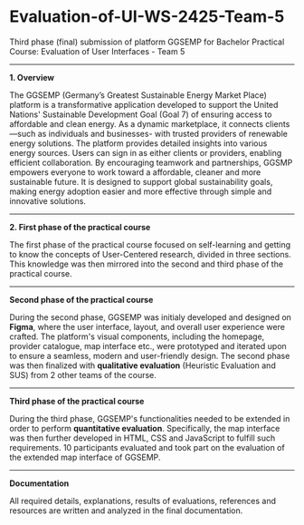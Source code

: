 # Evaluation-of-UI-WS-2425-Team-5

Third phase (final) submission of platform GGSEMP for Bachelor Practical Course: Evaluation of User Interfaces - Team 5

---

**1. Overview**

The GGSEMP (Germany’s Greatest Sustainable Energy Market Place) platform is a transformative application developed to support the United Nations' Sustainable Development Goal (Goal 7) of ensuring access to affordable and clean energy. As a dynamic marketplace, it connects clients—such as individuals and businesses- with trusted providers of renewable energy solutions. The platform provides detailed insights into various energy sources. Users can sign in as either clients or providers, enabling efficient collaboration.
By encouraging teamwork and partnerships, GGSMP empowers everyone to work toward a affordable, cleaner and more sustainable future. It is designed to support global sustainability goals, making energy adoption easier and more effective through simple and innovative solutions.

---

**2. First phase of the practical course**

The first phase of the practical course focused on self-learning and getting to know the concepts of User-Centered research, divided in three sections. This knowledge was then mirrored into the second and third phase of the practical course. 

---

**Second phase of the practical course**

During the second phase, GGSEMP was initialy developed and designed on **Figma**, where the user interface, layout, and overall user experience were crafted. The platform's visual components, including the homepage, provider catalogue, map interface etc., were prototyped and iterated upon to ensure a seamless, modern and user-friendly design.
The second phase was then finalized with **qualitative evaluation** (Heuristic Evaluation and SUS) from 2 other teams of the course. 

---

**Third phase of the practical course**

During the third phase, GGSEMP's functionalities needed to be extended in order to perform **quantitative evaluation**. Specifically, the map interface was then further developed in HTML, CSS and JavaScript to fulfill such requirements. 10 participants evaluated and took part on the evaluation of the extended map interface of GGSEMP.

---

**Documentation**

All required details, explanations, results of evaluations, references and resources are written and analyzed in the final documentation.
